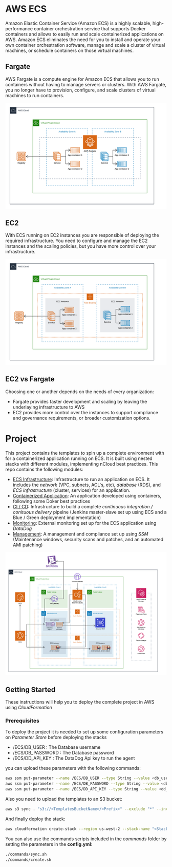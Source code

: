
# AWS ECS

Amazon Elastic Container Service (Amazon ECS) is a highly scalable, high-performance container orchestration service that supports Docker containers and allows to easily run and scale containerized applications on AWS. Amazon ECS eliminates the need for you to install and operate your own container orchestration software, manage and scale a cluster of virtual machines, or schedule containers on those virtual machines.

## Fargate
AWS Fargate is a compute engine for Amazon ECS that allows you to run containers without having to manage servers or clusters. With AWS Fargate, you no longer have to provision, configure, and scale clusters of virtual machines to run containers.

![Fargate](images/Fargate.png)

## EC2
With ECS running on EC2 instances you are responsible of deploying the required infrastructure. You need to configure and manage the EC2 instances and the scaling policies, but you have more control over your infrastructure.

![ECS](images/EC2.png)

## EC2 vs Fargate

Choosing one or another depends on the needs of every organization:
- Fargate provides faster development and scaling by leaving the underlaying infrastructure to AWS
- EC2 provides more control over the instances to support compliance and governance requirements, or broader customization options.

# Project

This project contains the templates to spin up a complete environment with for a containerized application running on ECS. It is built using nested stacks with different modules, implementing nCloud best practices. This repo contains the following modules:

- [ECS Infrastructure](ReadMe.md): Infrastructure to run an application on ECS. It includes the *network* (VPC, subnets, ACL's, etc), *database* (RDS), and *ECS infrastructure* (cluster, services) for an application.
- [Containerized Application](application/ReadMe.md): An application developed using containers, following some Doker best practices
- [CI / CD](continuous-integration/ReadMe.md): Infrastructure to build a complete *continuous integration / conituous delivery* pipelne (Jenkins master-slave set up using ECS and a Blue / Green deployment implementation)
- [Monitoring](monitoring/ReadMe.md): External monitoring set up for the ECS application using *DataDog* 
- [Management](management/ReadMe.md): A management and compliance set up using *SSM* (Maintenance windows, security scans and patches, and an automated AMI patching)

![Project](images/Project.png)

## Getting Started

These instructions will help you to deploy the complete project in AWS using *CloudFormation*

### Prerequisites

To deploy the project it is needed to set up some configuration parameters on *Parameter Store* before deploying the stacks
  - /ECS/DB_USER : The Database username
  - /ECS/DB_PASSWORD : The Database password
  - /ECS/DD_API_KEY : The DataDog Api key to run the agent

you can upload these parameters with the following commands:

```bash
aws ssm put-parameter --name /ECS/DB_USER --type String --value <db_username>
aws ssm put-parameter --name /ECS/DB_PASSWORD --type String --value <db_password>
aws ssm put-parameter --name /ECS/DD_API_KEY --type String --value <dd_api_key>
```

Also you need to upload the templates to an S3 bucket:

```bash
aws s3 sync . "s3://<TemplatesBucketName>/<Prefix>" --exclude "*" --include "*.yml" --include "*.zip"
```

And finally deploy the stack:

```bash
aws cloudformation create-stack --region us-west-2 --stack-name "<StackName>" --template-body file://master.yml --parameters ParameterKey=KeyPair,ParameterValue="<KeyPair>" ParameterKey=QSS3BucketName,ParameterValue="<TemplatesBucketName>" ParameterKey=QSS3KeyPrefix,ParameterValue="<Prefix>"  --capabilities CAPABILITY_NAMED_IAM
```

You can also use the commands scripts included in the *commands* folder by setting the parameters in the **config.yml**:

```bash
./commands/sync.sh
./commands/create.sh
```